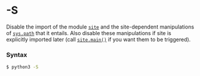 # -S

Disable the import of the module [`site`](/modules/site/) and the site-dependent manipulations of [`sys.path`](/modules/sys/path.md) that it entails. Also disable these manipulations if site is explicitly imported later (call [`site.main()`](/modules/site/main.md) if you want them to be triggered).

### Syntax

```bash
$ python3 -S
```